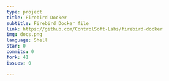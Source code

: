 ```yaml
---
type: project
title: Firebird Docker
subtitle: Firebird Docker file
link: https://github.com/ControlSoft-Labs/firebird-docker
img: docs.png
language: Shell
star: 0
commits: 0
fork: 41 
issues: 0

---
```

